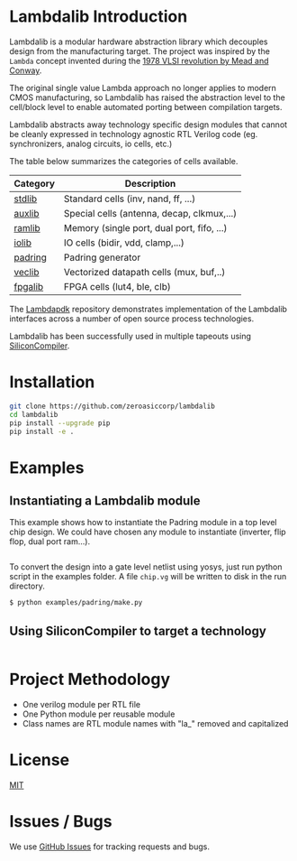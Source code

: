 # Lambdalib Introduction

Lambdalib is a modular hardware abstraction library which decouples design from the manufacturing target. The project was inspired by the `Lambda` concept invented during the [1978 VLSI revolution by Mead and Conway](https://en.wikipedia.org/wiki/Mead%E2%80%93Conway_VLSI_chip_design_revolution).

The original single value Lambda approach no longer applies to modern CMOS manufacturing, so Lambdalib has raised the abstraction level to the cell/block level to enable automated porting between compilation targets.

Lambdalib abstracts away technology specific design modules that cannot be cleanly expressed in technology agnostic RTL Verilog code (eg. synchronizers, analog circuits, io cells, etc.)

The table below summarizes the categories of cells available.

| Category                            | Description                           |
|-------------------------------------|---------------------------------------|
|[stdlib](lambdalib/stdlib)       | Standard cells (inv, nand, ff, ...)
|[auxlib](lambdalib/auxlib)       | Special cells (antenna, decap, clkmux,...)
|[ramlib](lambdalib/ramlib)       | Memory (single port, dual port, fifo, ...)
|[iolib](lambdalib/iolib)             | IO cells (bidir, vdd, clamp,...)
|[padring](lambdalib/padring)         | Padring generator
|[veclib](lambdalib/veclib)       | Vectorized datapath cells (mux, buf,..)
|[fpgalib](lambdalib/fpgalib)     | FPGA cells (lut4, ble, clb)

The [Lambdapdk](https://github.com/siliconcompiler/lambdapdk) repository demonstrates implementation of the Lambdalib interfaces across a number of open source process technologies.

Lambdalib has been successfully used in multiple tapeouts using [SiliconCompiler](https://github.com/siliconcompiler/siliconcompiler).

# Installation

```bash
git clone https://github.com/zeroasiccorp/lambdalib
cd lambdalib
pip install --upgrade pip
pip install -e .
```

# Examples

## Instantiating a Lambdalib module

This example shows how to instantiate the Padring module in a top level chip design.
We could have chosen any module to instantiate (inverter, flip flop, dual port ram...).


```python
```

To convert the design into a gate level netlist using yosys, just run python script
in the examples folder. A file `chip.vg` will be written to disk in the run directory.

```bash
$ python examples/padring/make.py
```

## Using SiliconCompiler to target a technology

```python
```


# Project Methodology

- One verilog module per RTL file
- One Python module per reusable module
- Class names are RTL module names with "la_" removed and capitalized

# License

[MIT](LICENSE)

# Issues / Bugs

We use [GitHub Issues](https://github.com/siliconcompiler/lambdalib/issues) for tracking requests and bugs.
